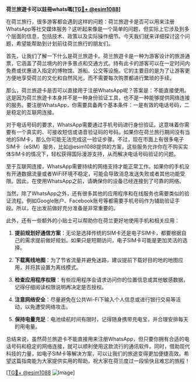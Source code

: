**荷兰旅遊卡可以註冊whats嗎[[TG💪+ @esim1088](https://t.me/s/esim1088)]**

在荷兰旅行，很多游客都会遇到这样的问题：荷兰旅遊卡是否可以用来注册WhatsApp等社交媒体服务？这听起来像是一个简单的问题，但实际上它涉及到多个层面的信息，包括技术、政策以及实际操作细节。今天我们就来详细探讨这个问题，希望能帮助到计划前往荷兰旅行的朋友们。

首先，让我们了解一下什么是荷兰旅遊卡。荷兰旅遊卡是一种为游客设计的旅游通票，它涵盖了荷兰境内的许多景点和交通方式。持有此卡的游客可以在一定时间内免费或优惠进入指定的博物馆、游船、公交等设施。它的主要目的是为了让游客更方便地享受荷兰的文化和自然风光，而不需要每次购票都进行繁琐的手续。

那么，荷兰旅遊卡是否可以直接用于注册WhatsApp呢？答案是：不能直接使用。这是因为荷兰旅遊卡本身并不是一种身份验证工具，也不是一种能够提供网络连接的服务。要注册WhatsApp，你需要具备两个基本条件：一是有效的电话号码，二是稳定的互联网连接。

对于电话号码的要求，WhatsApp需要通过手机号码进行身份验证。这意味着你需要有一个真实的、可接收短信或语音验证码的号码。如果你在荷兰旅行期间没有当地的SIM卡，那么你可能无法完成这一验证步骤。不过，现在市面上有很多电子SIM卡（eSIM）服务，比如@esim1088提供的方案，这些服务允许你在不购买实体SIM卡的情况下，轻松获得国际漫游支持，从而解决电话号码验证的问题。

至于互联网连接，WhatsApp需要持续的网络支持才能正常工作。如果你的手机没有开通数据流量或者WiFi环境不稳定，可能会导致消息发送失败或者其他功能受限。因此，在使用WhatsApp之前，请确保你的设备已经连接到了可靠的网络。

当然，除了WhatsApp之外，还有很多其他的应用程序和在线服务也需要类似的验证流程。例如Google账户、Facebook账号等都需要手机号码作为辅助验证手段。所以，在出发前做好充分准备是非常重要的。

此外，还有一些额外的小贴士可以帮助你在荷兰更好地使用手机和相关应用：

1. **提前规划好通信方案**：无论是选择传统的SIM卡还是电子SIM卡，都要根据自己的需求提前做好规划。如果只是短期访问，电子SIM卡可能是更加灵活的选择。
   
2. **下载离线地图**：为了节省流量并避免迷路，建议提前下载好目的地的地图应用，并将其设置为离线模式。

3. **检查应用程序权限**：有些应用程序会请求访问你的位置信息或其他敏感数据，记得仔细阅读权限说明再决定是否授权。

4. **注意网络安全**：尽量避免在公共Wi-Fi下输入个人信息或进行银行交易等活动，以免遭受网络攻击。

5. **保持电量充足**：电池续航时间有限时，记得随身携带充电宝，并合理安排每天的用电量。

总结来说，虽然荷兰旅遊卡不能直接用来注册WhatsApp，但只要你拥有合适的电话号码和稳定的网络连接，就可以顺利使用这款流行的通讯软件。同时，借助现代科技的力量，如电子SIM卡等解决方案，可以让我们的旅途变得更加便捷高效。希望这篇指南能为大家提供实用的帮助，祝大家在荷兰度过一段愉快且难忘的旅程！

[[TG💪+ @esim1088](https://t.me/s/esim1088) ![Image](https://i.postimg.cc/4NQfJmqS/Snipaste-2025-05-13-00-14-12.png)]